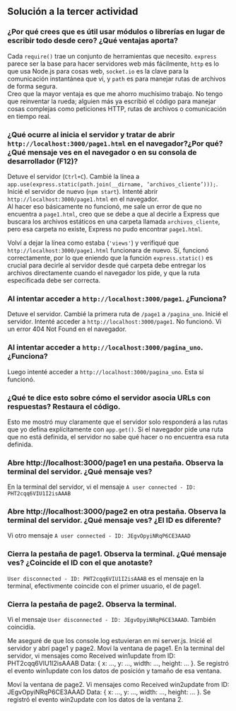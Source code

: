 ## Solución a la tercer actividad
### ¿Por qué crees que es útil usar módulos o librerías en lugar de escribir todo desde cero? ¿Qué ventajas aporta?
Cada ```require()``` trae un conjunto de herramientas que necesito. ```express``` parece ser la base para hacer servidores web más fácilmente, ```http``` es lo que usa Node.js para cosas web, ```socket.io``` es la clave para la comunicación instantánea que vi, y ```path``` es para manejar rutas de archivos de forma segura.  
Creo que la mayor ventaja es que me ahorro muchísimo trabajo. No tengo que reinventar la rueda; alguien más ya escribió el código para manejar cosas complejas como peticiones HTTP, rutas de archivos o comunicación en tiempo real.   
  
### ¿Qué ocurre al inicia el servidor y tratar de abrir ```http://localhost:3000/page1.html``` en el navegador?¿Por qué? ¿Qué mensaje ves en el navegador o en su consola de desarrollador (F12)?  
Detuve el servidor (```Ctrl+C```). Cambié la línea a ```app.use(express.static(path.join(__dirname, ‘archivos_cliente’)));```. Inicié el servidor de nuevo (```npm start```). Intenté abrir ```http://localhost:3000/page1.html``` en el navegador.  
Al hacer eso básicamente no funcionó, me sale un error de que no encuentra a ```page1.html```, creo que se debe a que al decirle a Express que buscara los archivos estáticos en una carpeta llamada ```archivos_cliente```, pero esa carpeta no existe, Express no pudo encontrar ```page1.html```.  

Volví a dejar la línea como estaba (```'views'```) y verifiqué que ```http://localhost:3000/page1.html``` funcionara de nuevo. Sí, funcionó correctamente, por lo que eniendo que la función ```express.static()``` es crucial para decirle al servidor desde qué carpeta debe entregar los archivos directamente cuando el navegador los pide, y que la ruta especificada debe ser correcta.  

### Al intentar acceder a ```http://localhost:3000/page1```. ¿Funciona?
Detuve el servidor. Cambié la primera ruta de ```/page1``` a ```/pagina_uno```. Inicié el servidor. Intenté acceder a ```http://localhost:3000/page1```. No funcionó. Vi un error 404 Not Found en el navegador.

### Al intentar acceder a ```http://localhost:3000/pagina_uno```. ¿Funciona?
Luego intenté acceder a ```http://localhost:3000/pagina_uno```. Esta sí funcionó.

### ¿Qué te dice esto sobre cómo el servidor asocia URLs con respuestas? Restaura el código.
Esto me mostró muy claramente que el servidor solo responderá a las rutas que yo defina explícitamente con ```app.get()```. Si el navegador pide una ruta que no está definida, el servidor no sabe qué hacer o no encuentra esa ruta definida.

### Abre http://localhost:3000/page1 en una pestaña. Observa la terminal del servidor. ¿Qué mensaje ves?
En la terminal del servidor, vi el mensaje ```A user connected - ID: PHT2cqq6VIU1I2isAAAB```

### Abre http://localhost:3000/page2 en otra pestaña. Observa la terminal del servidor. ¿Qué mensaje ves? ¿El ID es diferente?
Vi otro mensaje ```A user connected - ID: JEgvOpyiNRqP6CE3AAAD```

### Cierra la pestaña de page1. Observa la terminal. ¿Qué mensaje ves? ¿Coincide el ID con el que anotaste?
 ```User disconnected - ID: PHT2cqq6VIU1I2isAAAB``` es el mensaje en la terminal, efectivmente coincide con el primer usuario, el de page1.
 
###  Cierra la pestaña de page2. Observa la terminal.
 Vi el mensaje ```User disconnected - ID: JEgvOpyiNRqP6CE3AAAD```. También coincidía.

Me aseguré de que los console.log estuvieran en mi server.js. Inicié el servidor y abrí page1 y page2.
Moví la ventana de page1. En la terminal del servidor, vi mensajes como Received win1update from ID: PHT2cqq6VIU1I2isAAAB Data: { x: ..., y: ..., width: ..., height: ... }. Se registró el evento win1update con los datos de posición y tamaño de esa ventana.

Moví la ventana de page2. Vi mensajes como Received win2update from ID: JEgvOpyiNRqP6CE3AAAD Data: { x: ..., y: ..., width: ..., height: ... }. Se registró el evento win2update con los datos de la ventana 2.

